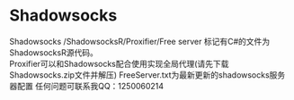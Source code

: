 # Shadowsocks
Shadowsocks /ShadowsocksR/Proxifier/Free server
标记有C#的文件为ShadowsocksR源代码。              
           Proxifier可以和Shadowsocks配合使用实现全局代理(请先下载Shadowsocks.zip文件并解压)
          FreeServer.txt为最新更新的shadowsocks服务器配置
        任何问题可联系我QQ：1250060214
